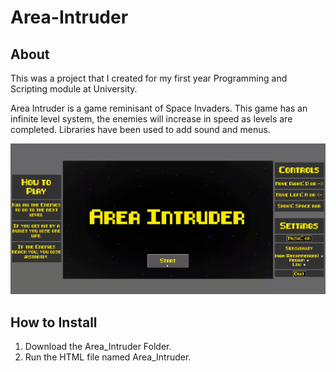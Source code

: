 # Area-Intruder
## About 
This was a project that I created for my first year Programming and Scripting module at University.

Area Intruder is a game reminisant of Space Invaders. This game has an infinite level system, the enemies will increase in speed as levels are completed. Libraries have been used to add sound and menus.

![Area Intruder Demo](AreaIntruderGif.gif)

## How to Install 

1. Download the Area_Intruder Folder.
2. Run the HTML file named Area_Intruder.
